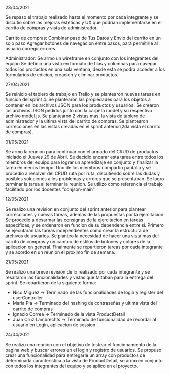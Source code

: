 23/04/2021

Se repaso el trabajo realizado hasta el momento por cada integrante y se discutio
sobre las mejoras esteticas y UX que podrian implementarse en el carrito de compras
y vista de administrador.

Carrito de compras:
Combinar paso de Tus Datos y Envio del carrito en un solo paso
Agregar botones de navegacion entre pasos, para permitirle al usuario corregir errores


Administrador:
Se armo un wireframe en conjunto con los integrantes del equipo
Se definio una vista en formato de filas y columnas para navegar todos los productos
en una sola ventana, desde esta se podra acceder a los formularios de edicion, creacion y eliminar productos.


27/04/2021

Se reinicio el tablero de trabajo en Trello y se plantearon nuevas tareas en funcion del sprint 4. Se plantearon las propiedades para los objetos
a contener en los archivos JSON para los productos y usuarios. Se crearon los archivos JSON pedidos junto con la carpeta model y su respectivo archivo model.js. 
Se plantearon 2 vistas mas, la vista de tablero de administrador y la ultima vista del carrito de compras. Se plantearon correcciones en las vistas creadas en el sprint anterior(2da vista el carrito de compras).


01/05/2021

Se armo la reunion para continuar con el armado del CRUD de productos iniciado el Jueves 29 de Abril. Se decidio encarar esta tarea entre todos los miembros del equipo para lograr un aprendizaje en conjunto y finalizar la tarea en menos tiempo. Uno de los miembros compartio pantalla y se procedio a resolver del CRUD ruta por ruta, discutiendo sobre las dudas y posibles soluciones a los problemas y errores que se presentaban. Se logro terminar la tarea al terminar la reunion. Se utilizo como referencia el trabajo facilitado por los docentes "conjson-main".

12/05/2021

Se realizo una revision en conjunto del sprint anterior para plantear correcciones y nuevas tareas, ademas de las propuestas por la ejercitacion. Se procedio a desarmar las consignas de la ejercitacion en tareas especificas, y se ordenaron en funcion de su dependencia entre si. Primero se ejecutaran las tareas independientes como crear la estructura de archivos de usuarios. Se planteo la necesidad de hacer una vista mas del carrito de compras y un cambio de estilos de botones y colores de la aplicacion en general. Finalmente se repartieron tareas por cada integrante y se acordo en un reunion el proximo fin de semana.

21/05/2021

Se realizo una breve revision de lo realizado por cada integrante y se resaltaron las funcionalidades y vistas que faltaban para la entrega del sprint. Se repartieron de la siguiente forma: 
- Nico Miguez -> Terminado de las funcionalidades de login y register del userController
- Maria Pia -> Terminado del hashing de contraseñas y ultima vista del carrito de compras
- Ignacio Correa -> Terminado de la vista ProductDetail
- Juan Cruz Lambrechts -> Terminado de funcionalidad de recordar al usuario en Login, aplicacion de session

24/04/2021

Se realizo una reunion con el objetivo de testear el funcionamiento de la pagina web y buscar errores en el login y registro de usuarios. Se propuso crear una funcionalidad para entregarle un array con productos de determinada caracteristica a la vista de ProductDetail, se armo en conjunto con todos los integrantes del equipo y se aplico en el proyecto.